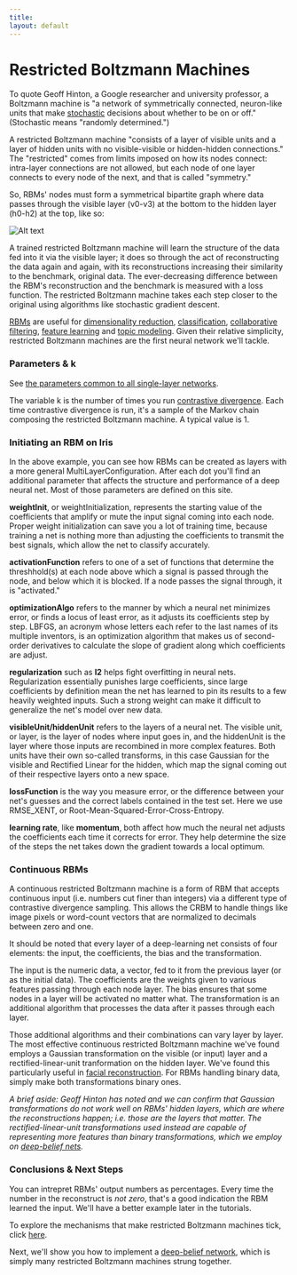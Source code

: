 ```yaml
---
title: 
layout: default
---
```


# Restricted Boltzmann Machines

To quote Geoff Hinton, a Google researcher and university professor, a Boltzmann machine is "a network of symmetrically connected, neuron-like units that make [stochastic](../glossary.html#stochasticgradientdescent) decisions about whether to be on or off." (Stochastic means "randomly determined.")

A restricted Boltzmann machine "consists of a layer of visible units and a layer of hidden units with no visible-visible or hidden-hidden connections." The "restricted" comes from limits imposed on how its nodes connect: intra-layer connections are not allowed, but each node of one layer connects to every node of the next, and that is called "symmetry." 

So, RBMs' nodes must form a symmetrical bipartite graph where data passes through the visible layer (v0-v3) at the bottom to the hidden layer (h0-h2) at the top, like so: 

![Alt text](../img/bipartite_graph.png)

A trained restricted Boltzmann machine will learn the structure of the data fed into it via the visible layer; it does so through the act of reconstructing the data again and again, with its reconstructions increasing their similarity to the benchmark, original data. The ever-decreasing difference between the RBM's reconstruction and the benchmark is measured with a loss function. The restricted Boltzmann machine takes each step closer to the original using algorithms like stochastic gradient descent. 

[RBMs](../glossary.html#restrictedboltzmannmachine) are useful for [dimensionality reduction](https://en.wikipedia.org/wiki/Dimensionality_reduction), [classification](https://en.wikipedia.org/wiki/Statistical_classification), [collaborative filtering](https://en.wikipedia.org/wiki/Collaborative_filtering), [feature learning](https://en.wikipedia.org/wiki/Feature_learning) and [topic modeling](https://en.wikipedia.org/wiki/Topic_model). Given their relative simplicity, restricted Boltzmann machines are the first neural network we'll tackle.

### Parameters & k

See [the parameters common to all single-layer networks](../singlelayernetwork.html).

The variable k is the number of times you run [contrastive divergence](../glossary.html#contrastivedivergence). Each time contrastive divergence is run, it's a sample of the Markov chain composing the restricted Boltzmann machine. A typical value is 1.

### Initiating an RBM on Iris

 <script src="http://gist-it.appspot.com/https://github.com/deeplearning4j/dl4j-0.0.3.3-examples/blob/master/src/main/java/org/deeplearning4j/iris/IrisExample.java?slice=36:53"></script>

In the above example, you can see how RBMs can be created as layers with a more general MultiLayerConfiguration. After each dot you'll find an additional parameter that affects the structure and performance of a deep neural net. Most of those parameters are defined on this site. 

**weightInit**, or weightInitialization, represents the starting value of the coefficients that amplify or mute the input signal coming into each node. Proper weight initialization can save you a lot of training time, because training a net is nothing more than adjusting the coefficients to transmit the best signals, which allow the net to classify accurately.

**activationFunction** refers to one of a set of functions that determine the threshhold(s) at each node above which a signal is passed through the node, and below which it is blocked. If a node passes the signal through, it is "activated."

**optimizationAlgo** refers to the manner by which a neural net minimizes error, or finds a locus of least error, as it adjusts its coefficients step by step. LBFGS, an acronym whose letters each refer to the last names of its multiple inventors, is an optimization algorithm that makes us of second-order derivatives to calculate the slope of gradient along which coefficients are adjust.

**regularization** such as **l2** helps fight overfitting in neural nets. Regularization essentially punishes large coefficients, since large coefficients by definition mean the net has learned to pin its results to a few heavily weighted inputs. Such a strong weight can make it difficult to generalize the net's model over new data. 

**visibleUnit/hiddenUnit** refers to the layers of a neural net. The visible unit, or layer, is the layer of nodes where input goes in, and the hiddenUnit is the layer where those inputs are recombined in more complex features. Both units have their own so-called transforms, in this case Gaussian for the visible and Rectified Linear for the hidden, which map the signal coming out of their respective layers onto a new space. 

**lossFunction** is the way you measure error, or the difference between your net's guesses and the correct labels contained in the test set. Here we use RMSE_XENT, or Root-Mean-Squared-Error-Cross-Entropy.

**learning rate**, like **momentum**, both affect how much the neural net adjusts the coefficients each time it corrects for error. They help determine the size of the steps the net takes down the gradient towards a local optimum. 

### Continuous RBMs

A continuous restricted Boltzmann machine is a form of RBM that accepts continuous input (i.e. numbers cut finer than integers) via a different type of contrastive divergence sampling. This allows the CRBM to handle things like image pixels or word-count vectors that are normalized to decimals between zero and one.

It should be noted that every layer of a deep-learning net consists of four elements: the input, the coefficients, the bias and the transformation. 

The input is the numeric data, a vector, fed to it from the previous layer (or as the initial data). The coefficients are the weights given to various features passing through each node layer. The bias ensures that some nodes in a layer will be activated no matter what. The transformation is an additional algorithm that processes the data after it passes through each layer. 

Those additional algorithms and their combinations can vary layer by layer. The most effective continuous restricted Boltzmann machine we've found employs a Gaussian transformation on the visible (or input) layer and a rectified-linear-unit tranformation on the hidden layer. We've found this particularly useful in [facial reconstruction](../facial-reconstruction-tutorial.html). For RBMs handling binary data, simply make both transformations binary ones. 

*A brief aside: Geoff Hinton has noted and we can confirm that Gaussian transformations do not work well on RBMs' hidden layers, which are where the reconstructions happen; i.e. those are the layers that matter. The rectified-linear-unit transformations used instead are capable of representing more features than binary transformations, which we employ on [deep-belief nets](../deepbeliefnetwork.html).*

### Conclusions & Next Steps

You can intrepret RBMs' output numbers as percentages. Every time the number in the reconstruct is *not zero*, that's a good indication the RBM learned the input. We'll have a better example later in the tutorials. 

To explore the mechanisms that make restricted Boltzmann machines tick, click [here](../understandingRBMs.html).

Next, we'll show you how to implement a [deep-belief network](../deepbeliefnetwork.html), which is simply many restricted Boltzmann machines strung together.
